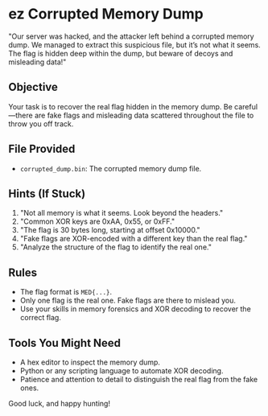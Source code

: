 # ez Corrupted Memory Dump

"Our server was hacked, and the attacker left behind a corrupted memory dump. We managed to extract this suspicious file, but it’s not what it seems. The flag is hidden deep within the dump, but beware of decoys and misleading data!"

## Objective
Your task is to recover the real flag hidden in the memory dump. Be careful—there are fake flags and misleading data scattered throughout the file to throw you off track.

## File Provided
- `corrupted_dump.bin`: The corrupted memory dump file.

## Hints (If Stuck)
1. "Not all memory is what it seems. Look beyond the headers."
2. "Common XOR keys are 0xAA, 0x55, or 0xFF."
3. "The flag is 30 bytes long, starting at offset 0x10000."
4. "Fake flags are XOR-encoded with a different key than the real flag."
5. "Analyze the structure of the flag to identify the real one."

## Rules
- The flag format is `MED{...}`.
- Only one flag is the real one. Fake flags are there to mislead you.
- Use your skills in memory forensics and XOR decoding to recover the correct flag.

## Tools You Might Need
- A hex editor to inspect the memory dump.
- Python or any scripting language to automate XOR decoding.
- Patience and attention to detail to distinguish the real flag from the fake ones.

Good luck, and happy hunting!
